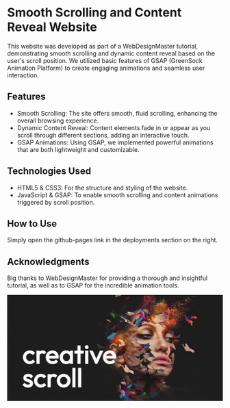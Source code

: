 # Smooth Scrolling and Content Reveal Website
This website was developed as part of a WebDesignMaster tutorial, demonstrating smooth scrolling and dynamic content reveal based on the user's scroll position. We utilized basic features of GSAP (GreenSock Animation Platform) to create engaging animations and seamless user interaction.

## Features
- Smooth Scrolling: The site offers smooth, fluid scrolling, enhancing the overall browsing experience.
- Dynamic Content Reveal: Content elements fade in or appear as you scroll through different sections, adding an interactive touch.
- GSAP Animations: Using GSAP, we implemented powerful animations that are both lightweight and customizable.
## Technologies Used
- HTML5 & CSS3: For the structure and styling of the website.
- JavaScript & GSAP: To enable smooth scrolling and content animations triggered by scroll position.
## How to Use
Simply open the github-pages link in the deployments section on the right.
## Acknowledgments
Big thanks to WebDesignMaster for providing a thorough and insightful tutorial, as well as to GSAP for the incredible animation tools.

![Image](./Screenshot.png)
